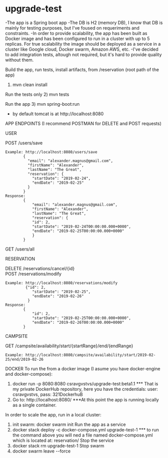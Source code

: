 # upgrade-test
-The app is a Spring boot app
-The DB is H2 (memory DB), I know that DB is mainly for testing purposes, but I've foused on requeriments and constraints.
-In order to provide scalability, the app has been built as Docker image and has been configured to run in a cluster with up to 5 replicas.
For true scalability the image should be deployed as a service in a cluster like Google cloud, Docker swarm, Amazon AWS, etc.
-I've decided to add integration tests, altough not required, but it's hard to provide quality without them.


Build the app, run tests, install artifacts, from /reservation (root path of the app)
1) mvn clean install

Run the tests only
2) mvn tests

Run the app
3) mvn spring-boot:run
* by default tomcat is at http://localhost:8080




APP ENDPOINTS (I recommend POSTMAN for DELETE and POST requests)

USER

POST /users/save
  
	Example: http://localhost:8080/users/save
			{
			  "email": "alexander.magnus@gmail.com",
			  "firstName": "Alexander",
			  "lastName": "The Great",
			  "reservation": {
			    "startDate": "2019-02-24",
			    "endDate": "2019-02-25"
			  }
			}
	Response: 
			{
			    "email": "alexander.magnus@gmail.com",
			    "firstName": "Alexander",
			    "lastName": "The Great",
			    "reservation": {
				"id": 2,
				"startDate": "2019-02-24T00:00:00.000+0000",
				"endDate": "2019-02-25T00:00:00.000+0000"
			    }
			}



GET /users/all


RESERVATION

DELETE /reservations/cancel/{id}    		
POST /reservations/modify
		
 	Example: http://localhost:8080/reservations/modify
			 {"id": 2,
			    "startDate": "2019-02-25",
			    "endDate": "2019-02-26"
			  }
	Response: 
			{
			    "id": 2,
			    "startDate": "2019-02-25T00:00:00.000+0000",
			    "endDate": "2019-02-26T00:00:00.000+0000"
			}

CAMPSITE
	
GET /campsite/availability/start/{startRange}/end/{endRange}

	Example: http://localhost:8080/campsite/availability/start/2019-02-25/end/2019-02-26



DOCKER
To run the from a docker image (I asume you have docker-engine and docker-compose):
1) docker run -p 8080:8080 csravgvstvs/upgrade-test:beta1.1
*** That is my private DockerHub repository, here you have the credentials: user: csravgvstvs, pass: 321DockerhuB
2) Go to: http://localhost:8080/
***At this point the app is running locally as a single container.

In order to scale the app, run in a local cluster:
1) init swarm: docker swarm init
Run the app as a service
2) docker stack deploy -c docker-compose.yml upgrade-test-1
*** to run the command above you will ned a file named docker-compose.yml which is located at: reservation/
Stop the service
3) docker stack rm upgrade-test-1
Stop swarm
4) docker swarm leave --force
